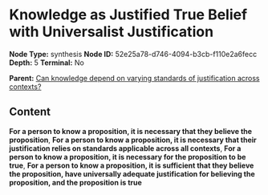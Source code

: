 # Knowledge as Justified True Belief with Universalist Justification

**Node Type:** synthesis
**Node ID:** 52e25a78-d746-4094-b3cb-f110e2a6fecc
**Depth:** 5
**Terminal:** No

**Parent:** [Can knowledge depend on varying standards of justification across contexts?](can-knowledge-depend-on-varying-standards-of-justification-across-contexts-antithesis-36e1729f-3b67-484e-baa8-b741a219cdba.md)

## Content

**For a person to know a proposition, it is necessary that they believe the proposition**, **For a person to know a proposition, it is necessary that their justification relies on standards applicable across all contexts**, **For a person to know a proposition, it is necessary for the proposition to be true**, **For a person to know a proposition, it is sufficient that they believe the proposition, have universally adequate justification for believing the proposition, and the proposition is true**
